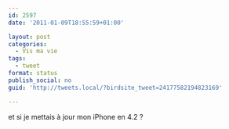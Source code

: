 ```yaml
---
id: 2597
date: '2011-01-09T18:55:59+01:00'

layout: post
categories:
  - Vis ma vie
tags:
  - tweet
format: status
publish_social: no
guid: 'http://tweets.local/?birdsite_tweet=24177582194823169'

---
```


et si je mettais à jour mon iPhone en 4.2 ?